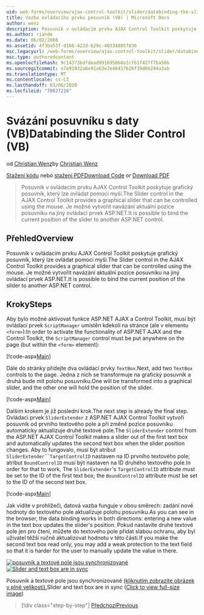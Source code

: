 ```yaml
---
uid: web-forms/overview/ajax-control-toolkit/slider/databinding-the-slider-control-vb
title: Vazba ovládacího prvku posuvník (VB) | Microsoft Docs
author: wenz
description: Posuvník v ovládacím prvku AJAX Control Toolkit poskytuje grafický posuvník, který lze ovládat pomocí myši. Je možné vytvořit vazby aktuální Positio...
ms.author: riande
ms.date: 06/02/2008
ms.assetid: 4f3ba53f-d166-422d-b29c-403348057836
msc.legacyurl: /web-forms/overview/ajax-control-toolkit/slider/databinding-the-slider-control-vb
msc.type: authoredcontent
ms.openlocfilehash: 9c14373bdfdead9916950b8a1cf61f427f7ba50b
ms.sourcegitcommit: e7e91932a6e91a63e2e46417626f39d6b244a3ab
ms.translationtype: MT
ms.contentlocale: cs-CZ
ms.lasthandoff: 03/06/2020
ms.locfileid: "78627216"
---
```

# <a name="databinding-the-slider-control-vb"></a><span data-ttu-id="b253f-104">Svázání posuvníku s daty (VB)</span><span class="sxs-lookup"><span data-stu-id="b253f-104">Databinding the Slider Control (VB)</span></span>

<span data-ttu-id="b253f-105">od [Christian Wenz](https://github.com/wenz)</span><span class="sxs-lookup"><span data-stu-id="b253f-105">by [Christian Wenz](https://github.com/wenz)</span></span>

<span data-ttu-id="b253f-106">[Stažení kódu](https://download.microsoft.com/download/9/3/f/93f8daea-bebd-4821-833b-95205389c7d0/Slider0.vb.zip) nebo [stažení PDF](https://download.microsoft.com/download/2/d/c/2dc10e34-6983-41d4-9c08-f78f5387d32b/slider0VB.pdf)</span><span class="sxs-lookup"><span data-stu-id="b253f-106">[Download Code](https://download.microsoft.com/download/9/3/f/93f8daea-bebd-4821-833b-95205389c7d0/Slider0.vb.zip) or [Download PDF](https://download.microsoft.com/download/2/d/c/2dc10e34-6983-41d4-9c08-f78f5387d32b/slider0VB.pdf)</span></span>

> <span data-ttu-id="b253f-107">Posuvník v ovládacím prvku AJAX Control Toolkit poskytuje grafický posuvník, který lze ovládat pomocí myši.</span><span class="sxs-lookup"><span data-stu-id="b253f-107">The Slider control in the AJAX Control Toolkit provides a graphical slider that can be controlled using the mouse.</span></span> <span data-ttu-id="b253f-108">Je možné vytvořit navázání aktuální pozice posuvníku na jiný ovládací prvek ASP.NET.</span><span class="sxs-lookup"><span data-stu-id="b253f-108">It is possible to bind the current position of the slider to another ASP.NET control.</span></span>

## <a name="overview"></a><span data-ttu-id="b253f-109">Přehled</span><span class="sxs-lookup"><span data-stu-id="b253f-109">Overview</span></span>

<span data-ttu-id="b253f-110">Posuvník v ovládacím prvku AJAX Control Toolkit poskytuje grafický posuvník, který lze ovládat pomocí myši.</span><span class="sxs-lookup"><span data-stu-id="b253f-110">The Slider control in the AJAX Control Toolkit provides a graphical slider that can be controlled using the mouse.</span></span> <span data-ttu-id="b253f-111">Je možné vytvořit navázání aktuální pozice posuvníku na jiný ovládací prvek ASP.NET.</span><span class="sxs-lookup"><span data-stu-id="b253f-111">It is possible to bind the current position of the slider to another ASP.NET control.</span></span>

## <a name="steps"></a><span data-ttu-id="b253f-112">Kroky</span><span class="sxs-lookup"><span data-stu-id="b253f-112">Steps</span></span>

<span data-ttu-id="b253f-113">Aby bylo možné aktivovat funkce ASP.NET AJAX a Control Toolkit, musí být ovládací prvek `ScriptManager` umístěn kdekoli na stránce (ale v elementu `<form>`):</span><span class="sxs-lookup"><span data-stu-id="b253f-113">In order to activate the functionality of ASP.NET AJAX and the Control Toolkit, the `ScriptManager` control must be put anywhere on the page (but within the `<form>` element):</span></span>

[!code-aspx[Main](databinding-the-slider-control-vb/samples/sample1.aspx)]

<span data-ttu-id="b253f-114">Dále do stránky přidejte dva ovládací prvky `TextBox`.</span><span class="sxs-lookup"><span data-stu-id="b253f-114">Next, add two `TextBox` controls to the page.</span></span> <span data-ttu-id="b253f-115">Jedna z nich se transformuje na grafický posuvník a druhá bude mít polohu posuvníku.</span><span class="sxs-lookup"><span data-stu-id="b253f-115">One will be transformed into a graphical slider, and the other one will hold the position of the slider.</span></span>

[!code-aspx[Main](databinding-the-slider-control-vb/samples/sample2.aspx)]

<span data-ttu-id="b253f-116">Dalším krokem je již poslední krok.</span><span class="sxs-lookup"><span data-stu-id="b253f-116">The next step is already the final step.</span></span> <span data-ttu-id="b253f-117">Ovládací prvek `SliderExtender` z ASP.NET AJAX Control Toolkit vytvoří posuvník od prvního textového pole a při změně pozice posuvníku automaticky aktualizuje druhé textové pole.</span><span class="sxs-lookup"><span data-stu-id="b253f-117">The `SliderExtender` control from the ASP.NET AJAX Control Toolkit makes a slider out of the first text box and automatically updates the second text box when the slider position changes.</span></span> <span data-ttu-id="b253f-118">Aby to fungovalo, musí být atribut `SliderExtender``TargetControlID` nastaven na ID prvního textového pole; atribut `BoundControlID` musí být nastaven na ID druhého textového pole.</span><span class="sxs-lookup"><span data-stu-id="b253f-118">In order for that to work, The `SliderExtender`'s `TargetControlID` attribute must be set to the ID of the first text box; the `BoundControlID` attribute must be set to the ID of the second text box.</span></span>

[!code-aspx[Main](databinding-the-slider-control-vb/samples/sample3.aspx)]

<span data-ttu-id="b253f-119">Jak vidíte v prohlížeči, datová vazba funguje v obou směrech: zadání nové hodnoty do textového pole aktualizuje polohu posuvníku.</span><span class="sxs-lookup"><span data-stu-id="b253f-119">As you can see in the browser, the data binding works in both directions: entering a new value in the text box updates the slider's position.</span></span> <span data-ttu-id="b253f-120">Pokud nastavíte druhé textové pole jen pro čtení, můžete do textového pole přidat slabou ochranu, aby byl uživatel těžší ručně aktualizovat hodnotu v této části.</span><span class="sxs-lookup"><span data-stu-id="b253f-120">If you make the second text box read only, you may add a weak protection to the text field so that it is harder for the user to manually update the value in there.</span></span>

<span data-ttu-id="b253f-121">[![posuvník a textové pole jsou synchronizované](databinding-the-slider-control-vb/_static/image2.png)](databinding-the-slider-control-vb/_static/image1.png)</span><span class="sxs-lookup"><span data-stu-id="b253f-121">[![Slider and text box are in sync](databinding-the-slider-control-vb/_static/image2.png)](databinding-the-slider-control-vb/_static/image1.png)</span></span>

<span data-ttu-id="b253f-122">Posuvník a textové pole jsou synchronizované ([kliknutím zobrazíte obrázek v plné velikosti).](databinding-the-slider-control-vb/_static/image3.png)</span><span class="sxs-lookup"><span data-stu-id="b253f-122">Slider and text box are in sync ([Click to view full-size image](databinding-the-slider-control-vb/_static/image3.png))</span></span>

> [!div class="step-by-step"]
> [<span data-ttu-id="b253f-123">Předchozí</span><span class="sxs-lookup"><span data-stu-id="b253f-123">Previous</span></span>](using-the-slider-control-with-auto-postback-vb.md)
